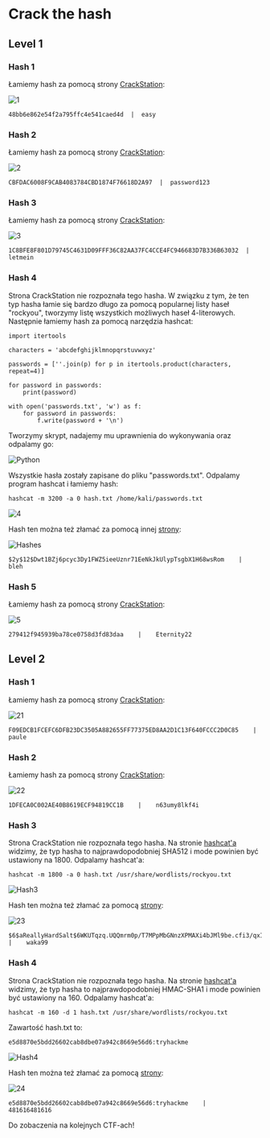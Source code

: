 # Crack the hash

## Level 1

### Hash 1

Łamiemy hash za pomocą strony [CrackStation](https://crackstation.net/):

![1](img/1.JPG)

```
48bb6e862e54f2a795ffc4e541caed4d  |  easy
```

### Hash 2

Łamiemy hash za pomocą strony [CrackStation](https://crackstation.net/):

![2](img/2.JPG)

```
CBFDAC6008F9CAB4083784CBD1874F76618D2A97  |  password123
```

### Hash 3

Łamiemy hash za pomocą strony [CrackStation](https://crackstation.net/):

![3](img/3.JPG)

```
1C8BFE8F801D79745C4631D09FFF36C82AA37FC4CCE4FC946683D7B336B63032  |  letmein
```

### Hash 4

Strona CrackStation nie rozpoznała tego hasha. W związku z tym, że ten typ hasha łamie się bardzo długo za pomocą popularnej listy haseł "rockyou", tworzymy listę wszystkich możliwych haseł 4-literowych. Następnie łamiemy hash za pomocą narzędzia hashcat:

```
import itertools

characters = 'abcdefghijklmnopqrstuvwxyz'

passwords = [''.join(p) for p in itertools.product(characters, repeat=4)]

for password in passwords:
    print(password)

with open('passwords.txt', 'w') as f:
    for password in passwords:
        f.write(password + '\n')
```

Tworzymy skrypt, nadajemy mu uprawnienia do wykonywania oraz odpalamy go:

![Python](img/Python.JPG)

Wszystkie hasła zostały zapisane do pliku "passwords.txt". Odpalamy program hashcat i łamiemy hash:

```
hashcat -m 3200 -a 0 hash.txt /home/kali/passwords.txt
```

![4](img/4.JPG)

Hash ten można też złamać za pomocą innej [strony](https://hashes.com/en/decrypt/hash):

![Hashes](img/Hashes.JPG)

```
$2y$12$Dwt1BZj6pcyc3Dy1FWZ5ieeUznr71EeNkJkUlypTsgbX1H68wsRom    |    bleh
```

### Hash 5

Łamiemy hash za pomocą strony [CrackStation](https://crackstation.net/):

![5](img/5.JPG)

```
279412f945939ba78ce0758d3fd83daa    |    Eternity22
```

## Level 2

### Hash 1

Łamiemy hash za pomocą strony [CrackStation](https://crackstation.net/):

![21](img/21.JPG)

```
F09EDCB1FCEFC6DFB23DC3505A882655FF77375ED8AA2D1C13F640FCCC2D0C85    |    paule
```

### Hash 2

Łamiemy hash za pomocą strony [CrackStation](https://crackstation.net/):

![22](img/22.JPG)

```
1DFECA0C002AE40B8619ECF94819CC1B    |    n63umy8lkf4i
```

### Hash 3

Strona CrackStation nie rozpoznała tego hasha. Na stronie [hashcat'a](https://hashcat.net/wiki/doku.php?id=example_hashes) widzimy, że typ hasha to najprawdopodobniej SHA512 i mode powinien być ustawiony na 1800. Odpalamy hashcat'a:

```
hashcat -m 1800 -a 0 hash.txt /usr/share/wordlists/rockyou.txt
```

![Hash3](img/Hash3.JPG)

Hash ten można też złamać za pomocą [strony](https://hashes.com/en/decrypt/hash):

![23](img/23.JPG)

```
$6$aReallyHardSalt$6WKUTqzq.UQQmrm0p/T7MPpMbGNnzXPMAXi4bJMl9be.cfi3/qxIf.hsGpS41BqMhSrHVXgMpdjS6xeKZAs02.    |    waka99
```

### Hash 4

Strona CrackStation nie rozpoznała tego hasha. Na stronie [hashcat'a](https://hashcat.net/wiki/doku.php?id=example_hashes) widzimy, że typ hasha to najprawdopodobniej HMAC-SHA1 i mode powinien być ustawiony na 160. Odpalamy hashcat'a:

```
hashcat -m 160 -d 1 hash.txt /usr/share/wordlists/rockyou.txt
```

Zawartość hash.txt to:

```
e5d8870e5bdd26602cab8dbe07a942c8669e56d6:tryhackme
```

![Hash4](img/Hash4.JPG)

Hash ten można też złamać za pomocą [strony](https://hashes.com/en/decrypt/hash):

![24](img/24.JPG)

```
e5d8870e5bdd26602cab8dbe07a942c8669e56d6:tryhackme    |    481616481616
```

Do zobaczenia na kolejnych CTF-ach!
